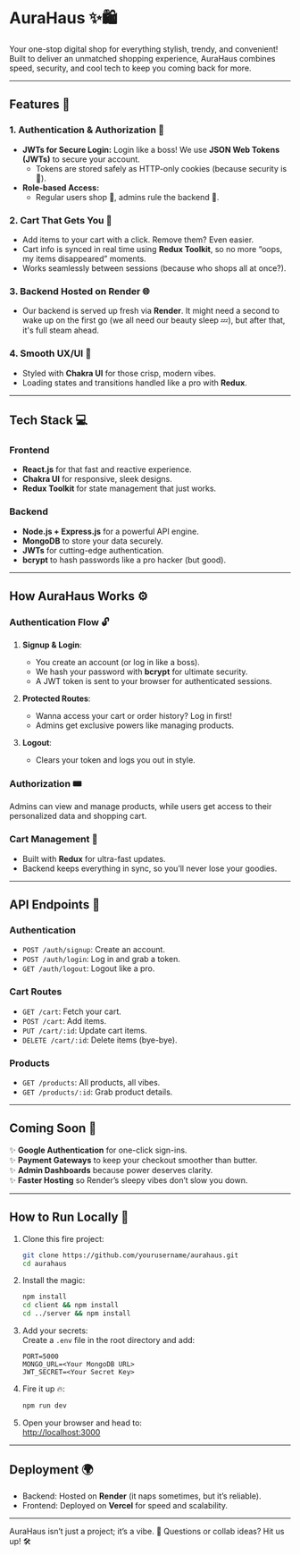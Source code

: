 # **AuraHaus** ✨🛍️  
Your one-stop digital shop for everything stylish, trendy, and convenient! Built to deliver an unmatched shopping experience, AuraHaus combines speed, security, and cool tech to keep you coming back for more.

---

## **Features** 🚀  

### **1. Authentication & Authorization 🔐**  
- **JWTs for Secure Login:** Login like a boss! We use **JSON Web Tokens (JWTs)** to secure your account.  
  - Tokens are stored safely as HTTP-only cookies (because security is 🔑).  
- **Role-based Access:**  
  - Regular users shop 🛒, admins rule the backend 👑.

### **2. Cart That Gets You 🛒**  
- Add items to your cart with a click. Remove them? Even easier.  
- Cart info is synced in real time using **Redux Toolkit**, so no more “oops, my items disappeared” moments.  
- Works seamlessly between sessions (because who shops all at once?).

### **3. Backend Hosted on Render 🌐**  
- Our backend is served up fresh via **Render**. It might need a second to wake up on the first go (we all need our beauty sleep 💤), but after that, it's full steam ahead.

### **4. Smooth UX/UI 🎨**  
- Styled with **Chakra UI** for those crisp, modern vibes.  
- Loading states and transitions handled like a pro with **Redux**.  

---

## **Tech Stack** 💻  

### **Frontend**  
- **React.js** for that fast and reactive experience.  
- **Chakra UI** for responsive, sleek designs.  
- **Redux Toolkit** for state management that just works.  

### **Backend**  
- **Node.js + Express.js** for a powerful API engine.  
- **MongoDB** to store your data securely.  
- **JWTs** for cutting-edge authentication.  
- **bcrypt** to hash passwords like a pro hacker (but good).  

---

## **How AuraHaus Works** ⚙️  

### **Authentication Flow** 🔓  
1. **Signup & Login**:  
   - You create an account (or log in like a boss).  
   - We hash your password with **bcrypt** for ultimate security.  
   - A JWT token is sent to your browser for authenticated sessions.  

2. **Protected Routes**:  
   - Wanna access your cart or order history? Log in first!  
   - Admins get exclusive powers like managing products.  

3. **Logout**:  
   - Clears your token and logs you out in style.  

### **Authorization** 🎟️  
Admins can view and manage products, while users get access to their personalized data and shopping cart.  

### **Cart Management** 🛒  
- Built with **Redux** for ultra-fast updates.  
- Backend keeps everything in sync, so you’ll never lose your goodies.  

---

## **API Endpoints** 🎯  

### **Authentication**  
- `POST /auth/signup`: Create an account.  
- `POST /auth/login`: Log in and grab a token.  
- `GET /auth/logout`: Logout like a pro.  

### **Cart Routes**  
- `GET /cart`: Fetch your cart.  
- `POST /cart`: Add items.  
- `PUT /cart/:id`: Update cart items.  
- `DELETE /cart/:id`: Delete items (bye-bye).  

### **Products**  
- `GET /products`: All products, all vibes.  
- `GET /products/:id`: Grab product details.  

---

## **Coming Soon** 🔮  
✨ **Google Authentication** for one-click sign-ins.  
✨ **Payment Gateways** to keep your checkout smoother than butter.  
✨ **Admin Dashboards** because power deserves clarity.  
✨ **Faster Hosting** so Render’s sleepy vibes don’t slow you down.  

---

## **How to Run Locally** 🌈  

1. Clone this fire project:  
   ```bash
   git clone https://github.com/yourusername/aurahaus.git
   cd aurahaus
   ```

2. Install the magic:  
   ```bash
   npm install
   cd client && npm install
   cd ../server && npm install
   ```

3. Add your secrets:  
   Create a `.env` file in the root directory and add:  
   ```env
   PORT=5000
   MONGO_URL=<Your MongoDB URL>
   JWT_SECRET=<Your Secret Key>
   ```

4. Fire it up 🔥:  
   ```bash
   npm run dev
   ```

5. Open your browser and head to:  
   [http://localhost:3000](http://localhost:3000)  

---

## **Deployment** 🌍  
- Backend: Hosted on **Render** (it naps sometimes, but it’s reliable).  
- Frontend: Deployed on **Vercel** for speed and scalability.  

---

AuraHaus isn’t just a project; it’s a vibe. 💜 Questions or collab ideas? Hit us up! 🛠️  

